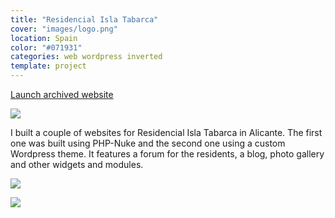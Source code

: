 ```yaml
---
title: "Residencial Isla Tabarca"
cover: "images/logo.png"
location: Spain
color: "#071931"
categories: web wordpress inverted
template: project
---
```


<p class="align-center">
<a class="btn" role="button" href="http://islatabarca.herokuapp.com" target="_blank">Launch archived website</a>
</p>

![](/work/residencial-isla-tabarca/images/1.jpg)

I built a couple of websites for Residencial Isla Tabarca in Alicante. The first one was built using PHP-Nuke and the second one using a custom Wordpress theme. It features a forum for the residents, a blog, photo gallery and other widgets and modules.

![](/work/residencial-isla-tabarca/images/2.jpg)

![](/work/residencial-isla-tabarca/images/3.jpg)
